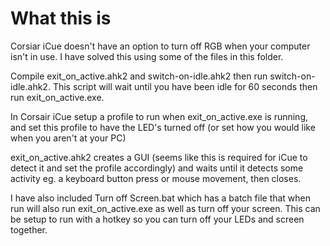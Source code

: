# What this is
Corsiar iCue doesn't have an option to turn off RGB when your computer isn't in use. I have solved this using some of the files in this folder.

Compile exit_on_active.ahk2 and switch-on-idle.ahk2 then run switch-on-idle.ahk2. This script will wait until you have been idle for 60 seconds then run exit_on_active.exe.

In Corsair iCue setup a profile to run when exit_on_active.exe is running, and set this profile to have the LED's turned off (or set how you would like when you aren't at your PC)

exit_on_active.ahk2 creates a GUI (seems like this is required for iCue to detect it and set the profile accordingly) and waits until it detects some activity eg. a keyboard button press or mouse movement, then closes.

I have also included Turn off Screen.bat which has a batch file that when run will also run exit_on_active.exe as well as turn off your screen. This can be setup to run with a hotkey so you can turn off your LEDs and screen together.
